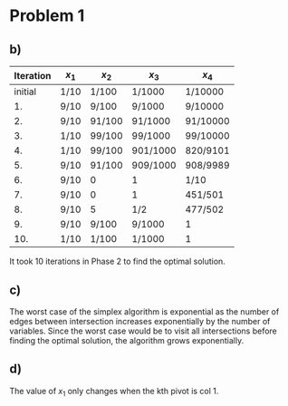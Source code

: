 # Problem 1 

## b)


| Iteration | $x_1$ | $x_2$ | $x_3$ | $x_4$ |
| --------------- | --------------- | --------------- | --------------- | --------------- |
| initial | 1/10 | 1/100 | 1/1000 | 1/10000 |
| 1. | 9/10 | 9/100 | 9/1000 | 9/10000 |
| 2. | 9/10 | 91/100 | 91/1000 | 91/10000 |
| 3. | 1/10 | 99/100 | 99/1000 | 99/10000 |
| 4. | 1/10 | 99/100 | 901/1000 | 820/9101 |
| 5. | 9/10 | 91/100 | 909/1000 | 908/9989 |
| 6. | 9/10 | 0 | 1 | 1/10 |
| 7. | 9/10 | 0 | 1 | 451/501 |
| 8. | 9/10 | 5 | 1/2 | 477/502 |
| 9. | 9/10 | 9/100 | 9/1000 | 1 |
| 10. | 1/10 | 1/100 | 1/1000 | 1 |

It took 10 iterations in Phase 2 to find the optimal solution.


## c) 

The worst case of the simplex algorithm is exponential as the number of 
edges between intersection increases exponentially by the number of variables.
Since the worst case would be to visit all intersections before 
finding the optimal solution, the algorithm grows exponentially.


## d)

The value of $x_1$ only changes when the kth pivot is col 1.
